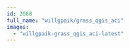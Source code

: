 ```yaml
---
id: 2088
full_name: "willgpaik/grass_qgis_aci"
images: 
  - "willgpaik-grass_qgis_aci-latest"
---
```

